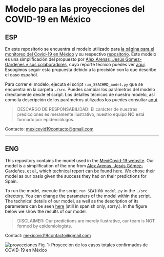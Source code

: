 # Modelo para las proyecciones del COVID-19 en México

## ESP
En este repositorio se encuentra el modelo utilizado para [la página para el monitoreo del Covid-19 en México](https://mexicovid19.github.io/Mexico/) y su respectivo [repositorio](https://github.com/mexicovid19/Mexico). Este modelo es una simplificación del propuesto por [Alex Arenas, Jesús Gómez-Gardeñes y sus colaboradores](https://covid-19-risk.github.io/map/), cuyo reporte técnico puedes ver [aquí](https://covid-19-risk.github.io/map/model.pdf). Escogimos seguir esta propuesta debido a la precisión con la que describe el caso español.

Para correr el modelo, ejecuta el script `run_SEAIHRD_model.py` que se encuentra en la carpeta `./src`. Puedes cambiar los parámetros del modelo directamente desde el script. Los detalles técnicos de nuestro modelo, así como la descripción de los parámetros utilizados los puedes consultar [aquí](https://github.com/blas-ko/Mexico-modelo/blob/master/descripcion_modelo.ipynb).

>DESCARGO DE RESPONSABILIDAD: El carácter de nuestras predicciones es meramente ilustrativo, nuestro equipo NO está formado por epidemiólogos.

Contacto:
mexicovid19contacto@gmail.com

<hr>

## ENG
This repository contains the model used in the [MexiCovid-19 website](https://mexicovid19.github.io/Mexico/). Our model is a simplification of the one from [Alex Arenas, Jesús Gómez-Gardeñes, et al.](https://covid-19-risk.github.io/map/), which technical report can be found [here](https://covid-19-risk.github.io/map/model.pdf). We chose their model as our basis given the success they had on their predictions for Spain.

To run the model, execute the script `run_SEAIHRD_model.py` in the `./src` directory. You can change the parameters of the model within the script. The technical details of our model, as well as the description of its parameters can be seen [here](https://github.com/blas-ko/Mexico-modelo/blob/master/descripcion_modelo.ipynb) (still in spanish only, sorry.). In the figure below we show the results of our model.

>DISCLAIMER: Our predictions are merely ilustrative, our team is NOT formed by epidemiologists.

Contact:
mexicovid19contacto@gmail.com


![proyecciones](https://github.com/blas-ko/Mexico-modelo/blob/master/media/covid19_mex_proyecciones.png "proyecciones")
Fig. 1: Proyección de los casos totales confirmados de COVID-19 en México
